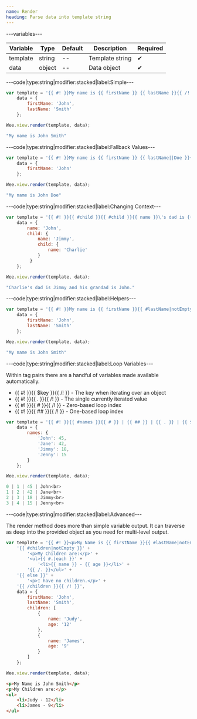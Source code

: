 ```yaml
---
name: Render
heading: Parse data into template string
---
```


---variables---

| Variable | Type | Default | Description | Required |
| -- | -- | -- | -- | -- |
| template | string | -- | Template string | ✔ |
| data | object | -- | Data object | ✔ |

---code|type:string|modifier:stacked|label:Simple---

```javascript
var template = '{{ #! }}My name is {{ firstName }} {{ lastName }}{{ /! }}',
	data = {
		firstName: 'John',
		lastName: 'Smith'
	};

Wee.view.render(template, data);
```

```javascript
"My name is John Smith"
```

---code|type:string|modifier:stacked|label:Fallback Values---

```javascript
var template = '{{ #! }}My name is {{ firstName }} {{ lastName||Doe }}{{ /! }}',
	data = {
		firstName: 'John'
	};

Wee.view.render(template, data);
```

```javascript
"My name is John Doe"
```

---code|type:string|modifier:stacked|label:Changing Context---

```javascript
var template = '{{ #! }}{{ #child }}{{ #child }}{{ name }}\'s dad is {{ ../name }} and his grandad is {{ $root.name }}.{{ /child }}{{ /child }}{{ /! }}',
	data = {
		name: 'John',
		child: {
		 	name: 'Jimmy',
		 	child: {
		 		name: 'Charlie'
		 	}
		 }
	};

Wee.view.render(template, data);
```

```javascript
"Charlie's dad is Jimmy and his grandad is John."
```

---code|type:string|modifier:stacked|label:Helpers---
   
```javascript
var template = '{{ #! }}My name is {{ firstName }}{{ #lastName|notEmpty }} {{ lastName }}{{ /lastName }}{{ /! }}',
	data = {
		firstName: 'John',
		lastName: 'Smith'
	};

Wee.view.render(template, data);
```

```javascript
"My name is John Smith"
```

---code|type:string|modifier:stacked|label:Loop Variables---

Within tag pairs there are a handful of variables made available automatically.

* {{ #! }}{{ $key }}{{ /! }} - The key when iterating over an object
* {{ #! }}{{ . }}{{ /! }} - The single currently iterated value
* {{ #! }}{{ # }}{{ /! }} - Zero-based loop index
* {{ #! }}{{ ## }}{{ /! }} - One-based loop index

```javascript
var template = '{{ #! }}{{ #names }}{{ # }} | {{ ## }} | {{ . }} | {{ $key }}<br>{{ /names }}{{ /! }}',
	data = {
		names: {
			'John': 45,
			'Jane': 42,
			'Jimmy': 18,
			'Jenny': 15
		}
	};

Wee.view.render(template, data);
```

```javascript
0 | 1 | 45 | John<br>
1 | 2 | 42 | Jane<br>
2 | 3 | 18 | Jimmy<br>
3 | 4 | 15 | Jenny<br>
```

---code|type:string|modifier:stacked|label:Advanced---

The render method does more than simple variable output. It can traverse as deep into the provided object as you need for multi-level output.

```javascript
var template = '{{ #! }}<p>My Name is {{ firstName }}{{ #lastName|notEmpty }} {{ lastName }}{{ /lastName }}</p>' +
	'{{ #children|notEmpty }}' +
		'<p>My Children are:</p>' +
		'<ul>{{ #.|each }}' +
			'<li>{{ name }} - {{ age }}</li>' +
		'{{ /. }}</ul>' +
	'{{ else }}' +
		'<p>I have no children.</p>' +
	'{{ /children }}{{ /! }}',
	data = {
		firstName: 'John',
		lastName: 'Smith',
		children: [
			{
				name: 'Judy',
				age: '12'
			},
			{
				name: 'James',
				age: '9'
			}
		]
	};

Wee.view.render(template, data);
```

```html
<p>My Name is John Smith</p>
<p>My Children are:</p>
<ul>
	<li>Judy - 12</li>
	<li>James - 9</li>
</ul>
```
